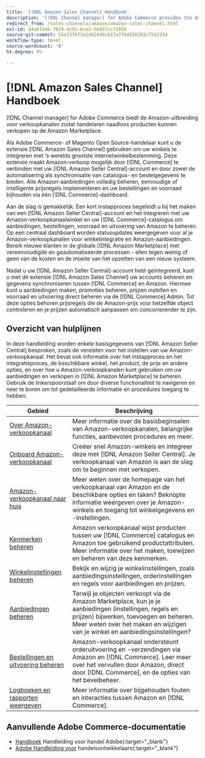 ```yaml
---
title: '[!DNL Amazon Sales Channel] Handboek'
description: '[!DNL Channel manager] for Adobe Commerce provides the Amazon sales channel extension to enable merchants to seamlessly sell products in the [!DNL Amazon Marketplace].'
redirect_from: /sales-channels/amazon/amazon-sales-channel.html
exl-id: a4a6f446-7029-4c92-bce3-5b857cc33056
source-git-commit: 55e3376f3a1462446cb27a7f0d926202c7542334
workflow-type: tm+mt
source-wordcount: '0'
ht-degree: 0%

---
```


# [!DNL Amazon Sales Channel] Handboek

[!DNL Channel manager] for Adobe Commerce biedt de Amazon-uitbreiding voor verkoopkanalen zodat handelaren naadloos producten kunnen verkopen op de Amazon Marketplace.

Als Adobe Commerce- of Magento Open Source-handelaar kunt u de extensie [!DNL Amazon Sales Channel] gebruiken om uw winkels te integreren met &#39;s werelds grootste internetwinkelbestemming. Deze extensie maakt Amazon-verkoop mogelijk door [!DNL Commerce] te verbinden met uw [!DNL Amazon Seller Central]-account en door zowel de automatisering als synchronisatie van catalogus- en bestelgegevens te bieden. Alle Amazon-aanbiedingen volledig beheren, eenvoudige of intelligente prijsregels implementeren en uw bestellingen en voorraad bijhouden via één [!DNL Commerce]-dashboard.

Aan de slag is gemakkelijk. Een kort instapproces begeleidt u bij het maken van een [!DNL Amazon Seller Central]-account en het integreren met uw Amazon-verkoopkanaalwinkel en uw [!DNL Commerce]-catalogus om aanbiedingen, bestellingen, voorraad en uitvoering van Amazon te beheren. Op een centraal dashboard worden statusupdates weergegeven voor al je Amazon-verkoopkanalen voor winkelintegratie en Amazon-aanbiedingen. Bereik nieuwe klanten in de globale [!DNL Amazon Marketplace] met vereenvoudigde en geautomatiseerde processen - allen tegen weinig of geen van de kosten en de moeite van het opzetten van een nieuw systeem.

Nadat u uw [!DNL Amazon Seller Central]-account hebt geïntegreerd, kunt u met de extensie [!DNL Amazon Sales Channel] uw accounts beheren en gegevens synchroniseren tussen [!DNL Commerce] en Amazon. Hiermee kunt u aanbiedingen maken, promoties beheren, prijzen instellen en voorraad en uitvoering direct beheren via de [!DNL Commerce] Admin. Tot deze opties behoren prijsregels die de Amazon-prijs voor hetzelfde object controleren en je prijzen automatisch aanpassen om concurrerender te zijn.

## Overzicht van hulplijnen

In deze handleiding worden enkele basisgegevens van [!DNL Amazon Seller Central] besproken, zoals de vereisten voor het instellen van uw Amazon-verkoopkanaal. Het bevat ook informatie over het instapproces en het integratieproces, de beschikbare winkel, het product, de prijs en andere opties, en over hoe u Amazon-verkoopkanalen kunt gebruiken om uw aanbiedingen en verkopen in [!DNL Amazon Marketplace] te beheren. Gebruik de linkerspoorstaaf om door diverse functionaliteit te navigeren en neer te boren om tot gedetailleerde informatie en procedures toegang te hebben.

| Gebied | Beschrijving |
|----|----|
| [Over Amazon-verkoopkanaal](./about-amazon-sales-channel.md) | Meer informatie over de basisbeginselen van Amazon-verkoopkanalen, belangrijke functies, aanbevolen procedures en meer. |
| [Onboard Amazon-verkoopkanaal](./amazon-onboarding-home.md) | Creëer snel Amazon-winkels en integreer deze met [!DNL Amazon Seller Central]. Je verkoopkanaal van Amazon is aan de slag om te beginnen met verkopen. |
| [Amazon-verkoopkanaal naar huis](./amazon-sales-channel-home.md) | Meer weten over de homepage van het verkoopkanaal van Amazon en de beschikbare opties en taken? Beknopte informatie weergeven over je Amazon-winkels en toegang tot winkelgegevens en -instellingen. |
| [Kenmerken beheren](./attributes-view.md) | Amazon verkoopkanaal wijst producten tussen uw [!DNL Commerce] catalogus en Amazon toe gebruikend productattributen. Meer informatie over het maken, toewijzen en beheren van deze kenmerken. |
| [Winkelinstellingen beheren](./ob-store-review.md) | Bekijk en wijzig je winkelinstellingen, zoals aanbiedingsinstellingen, orderinstellingen en regels voor aanbiedingen en prijzen. |
| [Aanbiedingen beheren](./managing-product-listings.md) | Terwijl je objecten verkoopt via de Amazon Marketplace, kun je je aanbiedingen (instellingen, regels en prijzen) bijwerken, toevoegen en beheren. Meer weten over het maken en wijzigen van je winkel en aanbiedingsinstellingen? |
| [Bestellingen en uitvoering beheren](./managing-orders.md) | Amazon-verkoopkanaal ondersteunt orderuitvoering en -verzendingen via Amazon en [!DNL Commerce]. Leer meer over het vervullen door Amazon, direct door [!DNL Commerce], en de opties van het bevelbeheer. |
| [Logboeken en rapporten weergeven](./amazon-logs-reports.md) | Meer informatie over bijgehouden fouten en interacties tussen Amazon en [!DNL Commerce]. |

## Aanvullende Adobe Commerce-documentatie

- [Handboek](https://docs.magento.com/user-guide/) Handleiding voor handel Adobe{:target=&quot;_blank&quot;}
- [Adobe Handleiding voor](https://devdocs.magento.com/) handelsontwikkelaars{:target=&quot;_blank&quot;}
